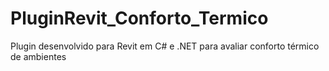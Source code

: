 # PluginRevit_Conforto_Termico
Plugin desenvolvido para Revit em C# e .NET para avaliar conforto térmico de ambientes
